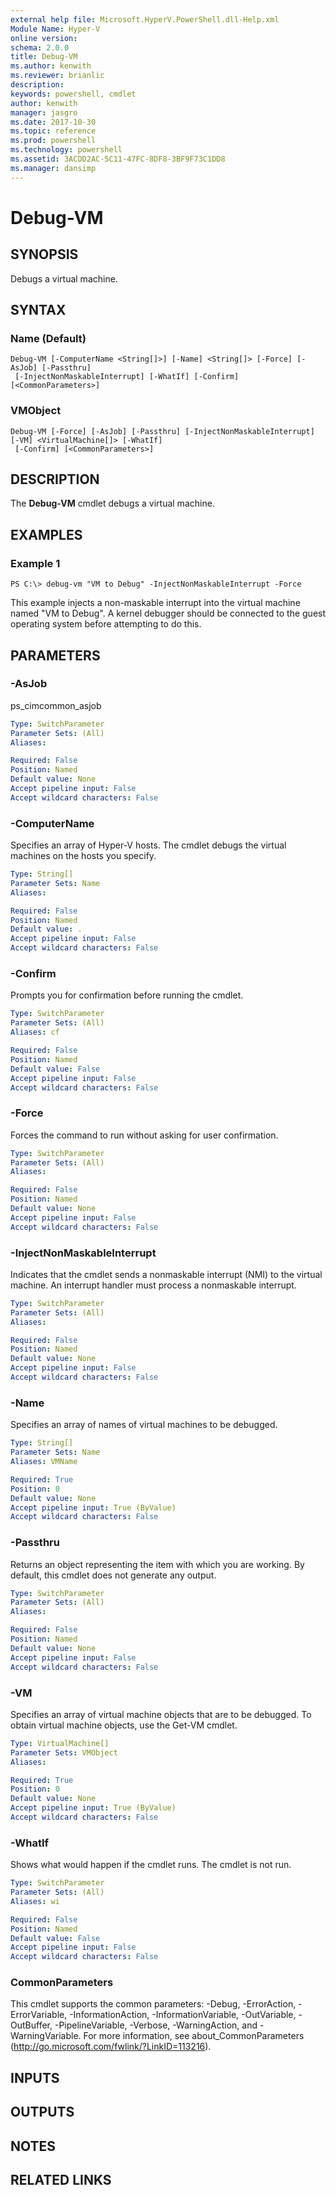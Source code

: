 ```yaml
---
external help file: Microsoft.HyperV.PowerShell.dll-Help.xml
Module Name: Hyper-V
online version: 
schema: 2.0.0
title: Debug-VM
ms.author: kenwith
ms.reviewer: brianlic
description: 
keywords: powershell, cmdlet
author: kenwith
manager: jasgro
ms.date: 2017-10-30
ms.topic: reference
ms.prod: powershell
ms.technology: powershell
ms.assetid: 3ACDD2AC-5C11-47FC-8DF8-3BF9F73C1DD8
ms.manager: dansimp
---
```


# Debug-VM

## SYNOPSIS
Debugs a virtual machine.

## SYNTAX

### Name (Default)
```
Debug-VM [-ComputerName <String[]>] [-Name] <String[]> [-Force] [-AsJob] [-Passthru]
 [-InjectNonMaskableInterrupt] [-WhatIf] [-Confirm] [<CommonParameters>]
```

### VMObject
```
Debug-VM [-Force] [-AsJob] [-Passthru] [-InjectNonMaskableInterrupt] [-VM] <VirtualMachine[]> [-WhatIf]
 [-Confirm] [<CommonParameters>]
```

## DESCRIPTION
The **Debug-VM** cmdlet debugs a virtual machine.

## EXAMPLES

### Example 1
```
PS C:\> debug-vm "VM to Debug" -InjectNonMaskableInterrupt -Force
```

This example injects a non-maskable interrupt into the virtual machine named "VM to Debug".
A kernel debugger should be connected to the guest operating system before attempting to do this.

## PARAMETERS

### -AsJob
ps_cimcommon_asjob

```yaml
Type: SwitchParameter
Parameter Sets: (All)
Aliases: 

Required: False
Position: Named
Default value: None
Accept pipeline input: False
Accept wildcard characters: False
```

### -ComputerName
Specifies an array of Hyper-V hosts.
The cmdlet debugs the virtual machines on the hosts you specify.

```yaml
Type: String[]
Parameter Sets: Name
Aliases: 

Required: False
Position: Named
Default value: .
Accept pipeline input: False
Accept wildcard characters: False
```

### -Confirm
Prompts you for confirmation before running the cmdlet.

```yaml
Type: SwitchParameter
Parameter Sets: (All)
Aliases: cf

Required: False
Position: Named
Default value: False
Accept pipeline input: False
Accept wildcard characters: False
```

### -Force
Forces the command to run without asking for user confirmation.

```yaml
Type: SwitchParameter
Parameter Sets: (All)
Aliases: 

Required: False
Position: Named
Default value: None
Accept pipeline input: False
Accept wildcard characters: False
```

### -InjectNonMaskableInterrupt
Indicates that the cmdlet sends a nonmaskable interrupt (NMI) to the virtual machine.
An interrupt handler must process a nonmaskable interrupt.

```yaml
Type: SwitchParameter
Parameter Sets: (All)
Aliases: 

Required: False
Position: Named
Default value: None
Accept pipeline input: False
Accept wildcard characters: False
```

### -Name
Specifies an array of names of virtual machines to be debugged.

```yaml
Type: String[]
Parameter Sets: Name
Aliases: VMName

Required: True
Position: 0
Default value: None
Accept pipeline input: True (ByValue)
Accept wildcard characters: False
```

### -Passthru
Returns an object representing the item with which you are working.
By default, this cmdlet does not generate any output.

```yaml
Type: SwitchParameter
Parameter Sets: (All)
Aliases: 

Required: False
Position: Named
Default value: None
Accept pipeline input: False
Accept wildcard characters: False
```

### -VM
Specifies an array of virtual machine objects that are to be debugged.
To obtain virtual machine objects, use the Get-VM cmdlet.

```yaml
Type: VirtualMachine[]
Parameter Sets: VMObject
Aliases: 

Required: True
Position: 0
Default value: None
Accept pipeline input: True (ByValue)
Accept wildcard characters: False
```

### -WhatIf
Shows what would happen if the cmdlet runs.
The cmdlet is not run.

```yaml
Type: SwitchParameter
Parameter Sets: (All)
Aliases: wi

Required: False
Position: Named
Default value: False
Accept pipeline input: False
Accept wildcard characters: False
```

### CommonParameters
This cmdlet supports the common parameters: -Debug, -ErrorAction, -ErrorVariable, -InformationAction, -InformationVariable, -OutVariable, -OutBuffer, -PipelineVariable, -Verbose, -WarningAction, and -WarningVariable. For more information, see about_CommonParameters (http://go.microsoft.com/fwlink/?LinkID=113216).

## INPUTS

## OUTPUTS

## NOTES

## RELATED LINKS

